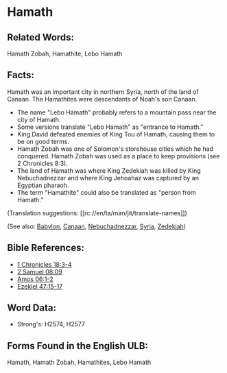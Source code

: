 # Hamath

## Related Words:

Hamath Zobah, Hamathite, Lebo Hamath

## Facts:

Hamath was an important city in northern Syria, north of the land of Canaan. The Hamathites were descendants of Noah's son Canaan.

* The name "Lebo Hamath" probably refers to a mountain pass near the city of Hamath.
* Some versions translate "Lebo Hamath" as "entrance to Hamath."
* King David defeated enemies of King Tou of Hamath, causing them to be on good terms.
* Hamath Zobah was one of Solomon's storehouse cities which he had conquered. Hamath Zobah was used as a place to keep provisions (see 2 Chronicles 8:3).
* The land of Hamath was where King Zedekiah was killed by King Nebuchadnezzar and where King Jehoahaz was captured by an Egyptian pharaoh.
* The term "Hamathite" could also be translated as "person from Hamath."

(Translation suggestions: [[rc://en/ta/man/jit/translate-names]])

(See also: [Babylon](../names/babylon.md), [Canaan](../names/canaan.md), [Nebuchadnezzar](../names/nebuchadnezzar.md), [Syria](../names/syria.md), [Zedekiah](../names/zedekiah.md))

## Bible References:

* [1 Chronicles 18:3-4](rc://en/tn/help/1ch/18/03)
* [2 Samuel 08:09](rc://en/tn/help/2sa/08/09)
* [Amos 06:1-2](rc://en/tn/help/amo/06/01)
* [Ezekiel 47:15-17](rc://en/tn/help/ezk/47/15)

## Word Data:

* Strong's: H2574, H2577

## Forms Found in the English ULB:

Hamath, Hamath Zobah, Hamathites, Lebo Hamath
